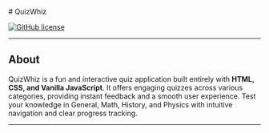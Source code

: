 
 # QuizWhiz

[![GitHub license](https://img.shields.io/badge/license-MIT-blue.svg)](https://github.com/yourusername/QuizWhiz/blob/main/LICENSE)

---

## About

QuizWhiz is a fun and interactive quiz application built entirely with **HTML, CSS, and Vanilla JavaScript**. It offers engaging quizzes across various categories, providing instant feedback and a smooth user experience. Test your knowledge in General, Math, History, and Physics with intuitive navigation and clear progress tracking.

---
